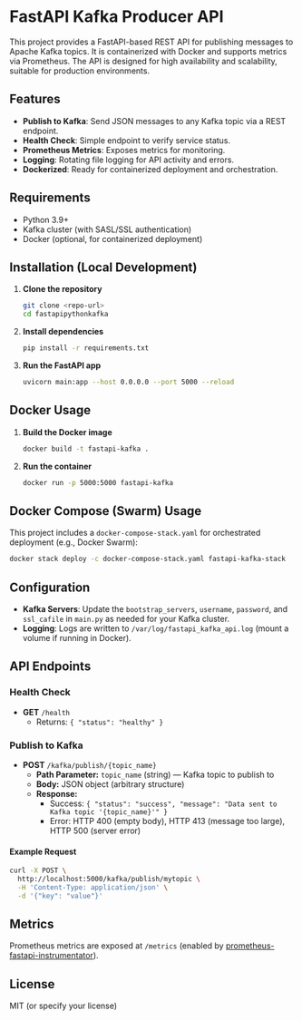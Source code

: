 # FastAPI Kafka Producer API

This project provides a FastAPI-based REST API for publishing messages to Apache Kafka topics. It is containerized with Docker and supports metrics via Prometheus. The API is designed for high availability and scalability, suitable for production environments.

## Features
- **Publish to Kafka**: Send JSON messages to any Kafka topic via a REST endpoint.
- **Health Check**: Simple endpoint to verify service status.
- **Prometheus Metrics**: Exposes metrics for monitoring.
- **Logging**: Rotating file logging for API activity and errors.
- **Dockerized**: Ready for containerized deployment and orchestration.

## Requirements
- Python 3.9+
- Kafka cluster (with SASL/SSL authentication)
- Docker (optional, for containerized deployment)

## Installation (Local Development)
1. **Clone the repository**
   ```bash
   git clone <repo-url>
   cd fastapipythonkafka
   ```
2. **Install dependencies**
   ```bash
   pip install -r requirements.txt
   ```
3. **Run the FastAPI app**
   ```bash
   uvicorn main:app --host 0.0.0.0 --port 5000 --reload
   ```

## Docker Usage
1. **Build the Docker image**
   ```bash
   docker build -t fastapi-kafka .
   ```
2. **Run the container**
   ```bash
   docker run -p 5000:5000 fastapi-kafka
   ```

## Docker Compose (Swarm) Usage
This project includes a `docker-compose-stack.yaml` for orchestrated deployment (e.g., Docker Swarm):

```bash
docker stack deploy -c docker-compose-stack.yaml fastapi-kafka-stack
```

## Configuration
- **Kafka Servers**: Update the `bootstrap_servers`, `username`, `password`, and `ssl_cafile` in `main.py` as needed for your Kafka cluster.
- **Logging**: Logs are written to `/var/log/fastapi_kafka_api.log` (mount a volume if running in Docker).

## API Endpoints

### Health Check
- **GET** `/health`
  - Returns: `{ "status": "healthy" }`

### Publish to Kafka
- **POST** `/kafka/publish/{topic_name}`
  - **Path Parameter:** `topic_name` (string) — Kafka topic to publish to
  - **Body:** JSON object (arbitrary structure)
  - **Response:**
    - Success: `{ "status": "success", "message": "Data sent to Kafka topic '{topic_name}'" }`
    - Error: HTTP 400 (empty body), HTTP 413 (message too large), HTTP 500 (server error)

#### Example Request
```bash
curl -X POST \
  http://localhost:5000/kafka/publish/mytopic \
  -H 'Content-Type: application/json' \
  -d '{"key": "value"}'
```

## Metrics
Prometheus metrics are exposed at `/metrics` (enabled by [prometheus-fastapi-instrumentator](https://github.com/trallard/prometheus-fastapi-instrumentator)).

## License
MIT (or specify your license) 